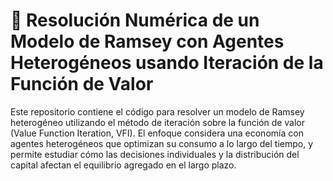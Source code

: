 # 📘 Resolución Numérica de un Modelo de Ramsey con Agentes Heterogéneos usando Iteración de la Función de Valor


Este repositorio contiene el código para resolver un modelo de Ramsey heterogéneo utilizando el método de iteración sobre la función de valor (Value Function Iteration, VFI). El enfoque considera una economía con agentes heterogéneos que optimizan su consumo a lo largo del tiempo, y permite estudiar cómo las decisiones individuales y la distribución del capital afectan el equilibrio agregado en el largo plazo.